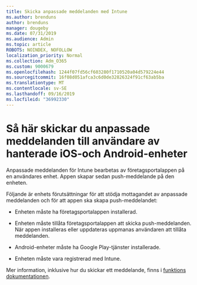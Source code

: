 ```yaml
---
title: Skicka anpassade meddelanden med Intune
ms.author: brenduns
author: brenduns
manager: dougeby
ms.date: 07/31/2019
ms.audience: Admin
ms.topic: article
ROBOTS: NOINDEX, NOFOLLOW
localization_priority: Normal
ms.collection: Adm_O365
ms.custom: 9000679
ms.openlocfilehash: 1244f07fd56cf603280f1710520a04d579224e44
ms.sourcegitcommit: 16f08d051afca3c6d0de32826324f91cf63ab5ba
ms.translationtype: MT
ms.contentlocale: sv-SE
ms.lasthandoff: 09/16/2019
ms.locfileid: "36992330"
---
```

# <a name="how-to-send-custom-notifications-to-the-users-of-managed-ios-and-android-devices"></a>Så här skickar du anpassade meddelanden till användare av hanterade iOS-och Android-enheter

Anpassade meddelanden för Intune bearbetas av företagsportalappen på en användares enhet. Appen skapar sedan push-meddelande på den enheten.

Följande är enhets förutsättningar för att stödja mottagandet av anpassade meddelanden och för att appen ska skapa push-meddelandet:

- Enheten måste ha företagsportalappen installerad.  

- Enheten måste tillåta företagsportalappen att skicka push-meddelanden. När appen installeras eller uppdateras uppmanas användaren att tillåta meddelanden.

- Android-enheter måste ha Google Play-tjänster installerade.

- Enheten måste vara registrerad med Intune.

Mer information, inklusive hur du skickar ett meddelande, finns i [funktions dokumentationen](https://docs.microsoft.com/intune/custom-notifications).
